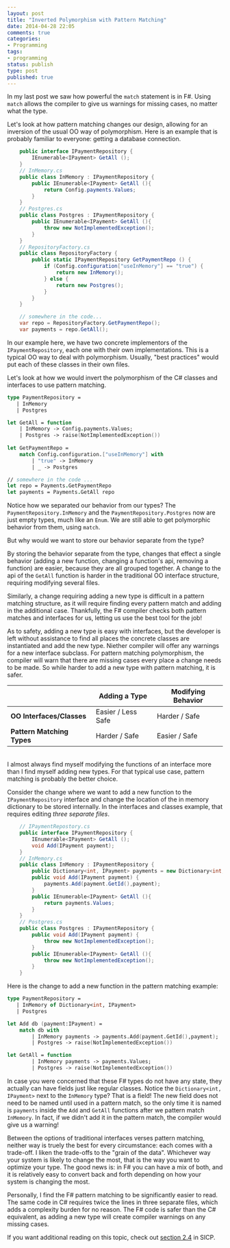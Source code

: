 ```yaml
---
layout: post
title: "Inverted Polymorphism with Pattern Matching"
date: 2014-04-28 22:05
comments: true
categories: 
- Programming
tags:
- programming
status: publish
type: post
published: true
---
```


In my last post we saw how powerful the `match` statement is in
F#. Using `match` allows the compiler to give us warnings for missing
cases, no matter what the type.

Let's look at how pattern matching changes our design, allowing for an
inversion of the usual OO way of polymorphism. Here is an example that
is probably familiar to everyone: getting a database connection.

``` csharp
	public interface IPaymentRepository {
		IEnumerable<IPayment> GetAll ();
	}
    // InMemory.cs
	public class InMemory : IPaymentRepository {
		public IEnumerable<IPayment> GetAll (){
			return Config.payments.Values;
		}
	}
    // Postgres.cs
	public class Postgres : IPaymentRepository {
		public IEnumerable<IPayment> GetAll (){
			throw new NotImplementedException();
		}
	}
    // RepositoryFactory.cs
	public class RepositoryFactory {
		public static IPaymentRepository GetPaymentRepo () {
			if (Config.configuration["useInMemory"] == "true") {
				return new InMemory();
			} else {
				return new Postgres();
			}
		}
	}

    // somewhere in the code...
    var repo = RepositoryFactory.GetPaymentRepo();
    var payments = repo.GetAll();
```

In our example here, we have two concrete implementors of the
`IPaymentRepository`, each one with their own implementations. This is
a typical OO way to deal with polymorphism. Usually, "best practices"
would put each of these classes in their own files.

Let's look at how we would invert the polymorphism of the C# classes
and interfaces to use pattern matching.

``` fsharp
type PaymentRepository = 
   | InMemory
   | Postgres

let GetAll = function
    | InMemory -> Config.payments.Values;
    | Postgres -> raise(NotImplementedException())
        
let GetPaymentRepo = 
    match Config.configuration.["useInMemory"] with
        | "true" -> InMemory
        | _ -> Postgres 

// somewhere in the code ...
let repo = Payments.GetPaymentRepo
let payments = Payments.GetAll repo
```

Notice how we separated our behavior from our types? The
`PaymentRepository.InMemory` and the `PaymentRepository.Postgres` now
are just empty types, much like an `Enum`. We are still able to get
polymorphic behavior from them, using `match`. 

But why would we want to store our behavior separate from the type?

By storing the behavior separate from the type, changes that effect a
single behavior (adding a new function, changing a function's api,
removing a function) are easier, because they are all grouped
together. A change to the api of the `GetAll` function is harder in
the traditional OO interface structure, requiring modifying several
files.

Similarly, a change requiring adding a new type is difficult in a
pattern matching structure, as it will require finding every pattern
match and adding in the additional case. Thankfully, the F# compiler
checks both pattern matches and interfaces for us, letting us use the
best tool for the job!

As to safety, adding a new type is easy with interfaces, but the
developer is left without assistance to find all places the concrete
classes are instantiated and add the new type. Niether compiler will
offer any warnings for a new interface subclass. For pattern matching
polymorphism, the compiler will warn that there are missing cases
every place a change needs to be made. So while harder to add a new
type with pattern matching, it is safer.

|| Adding a Type  | Modifying Behavior |
|------------- |------------- | ------------- |
|**OO Interfaces/Classes**  |  Easier / Less Safe  | Harder / Safe 
|**Pattern Matching Types**  |  Harder / Safe  | Easier / Safe

<br />
I almost always find myself modifying the functions of an
interface more than I find myself adding new types. For that typical
use case, pattern matching is probably the better choice.

Consider the change where we want to add a new function to the
`IPaymentRepository` interface and change the location of the in
memory dictionary to be stored internally. In the interfaces and
classes example, that requires editing _three separate files_.

``` csharp
    // IPaymentRepostory.cs
	public interface IPaymentRepository {
		IEnumerable<IPayment> GetAll ();
		void Add(IPayment payment);
	}
    // InMemory.cs
	public class InMemory : IPaymentRepository {
		public Dictionary<int, IPayment> payments = new Dictionary<int, IPayment>();
		public void Add(IPayment payment) {
			payments.Add(payment.GetId(),payment);
		}
		public IEnumerable<IPayment> GetAll (){
			return payments.Values;
		}
	}
    // Postgres.cs
	public class Postgres : IPaymentRepository {
		public void Add(IPayment payment) {
			throw new NotImplementedException();
		}
		public IEnumerable<IPayment> GetAll (){
			throw new NotImplementedException();
		}
	}
```

Here is the change to add a new function in the pattern matching example:

``` fsharp
type PaymentRepository = 
   | InMemory of Dictionary<int, IPayment>
   | Postgres

let Add db (payment:IPayment) = 
    match db with
        | InMemory payments -> payments.Add(payment.GetId(),payment);
        | Postgres -> raise(NotImplementedException())

let GetAll = function
        | InMemory payments -> payments.Values;
        | Postgres -> raise(NotImplementedException())
```

In case you were concerned that these F# types do not have any state,
they actually can have fields just like regular classes. Notice the
`Dictionary<int, IPayment>` next to the `InMemory` type? That is a
field! The new field does not need to be named until used in a pattern
match, so the only time it is named is `payments` inside the `Add` and
`GetAll` functions after we pattern match `InMemory`. In fact, if we
didn't add it in the pattern match, the compiler would give us a
warning!

Between the options of traditional interfaces verses pattern matching,
neither way is truely the best for every circumstance: each comes with
a trade-off. I liken the trade-offs to the "grain of the
data". Whichever way your system is likely to change the most, that is
the way you want to optimize your type. The good news is: in F# you
can have a mix of both, and it is relatively easy to convert back and
forth depending on how your system is changing the most.

Personally, I find the F# pattern matching to be significantly easier
to read. The same code in C# requires twice the lines in three
separate files, which adds a complexity burden for no reason. The F#
code is safer than the C# equivalent, as adding a new type will create
compiler warnings on any missing cases.

If you want additional reading on this topic, check out <a
href="http://mitpress.mit.edu/sicp/full-text/book/book-Z-H-17.html#%_sec_2.4">section
2.4</a> in SICP.
